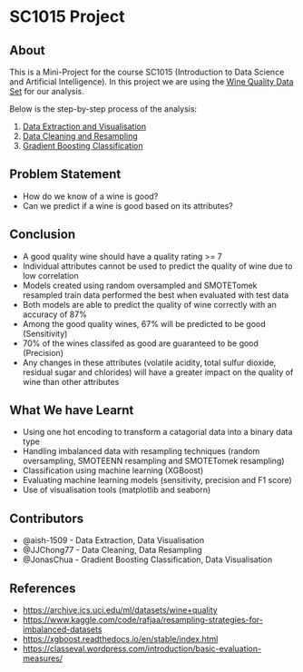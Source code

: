 # SC1015 Project

## About
This is a Mini-Project for the course SC1015 (Introduction to Data Science and Artificial Intelligence). In this project we are using the [Wine Quality Data Set](https://archive.ics.uci.edu/ml/datasets/wine+quality) for our analysis.

Below is the step-by-step process of the analysis:
1. [Data Extraction and Visualisation](https://github.com/JonasChua/SC1015_Project/blob/main/Data_Extraction_and_Visualisation.ipynb)
2. [Data Cleaning and Resampling](https://github.com/JonasChua/SC1015_Project/blob/main/Data_Cleaning_and_Resampling.ipynb)
3. [Gradient Boosting Classification](https://github.com/JonasChua/SC1015_Project/blob/main/Gradient_Boosting_Classification.ipynb)

## Problem Statement
- How do we know of a wine is good?
- Can we predict if a wine is good based on its attributes?

## Conclusion
- A good quality wine should have a quality rating >= 7
- Individual attributes cannot be used to predict the quality of wine due to low correlation
- Models created using random oversampled and SMOTETomek resampled train data performed the best when evaluated with test data
- Both models are able to predict the quality of wine correctly with an accuracy of 87%
- Among the good quality wines, 67% will be predicted to be good (Sensitivity)
- 70% of the wines classifed as good are guaranteed to be good (Precision)
- Any changes in these attributes (volatile acidity, total sulfur dioxide, residual sugar and chlorides) will have a greater impact on the quality of wine than other attributes

## What We have Learnt
- Using one hot encoding to transform a catagorial data into a binary data type
- Handling imbalanced data with resampling techniques (random oversampling, SMOTEENN resampling and SMOTETomek resampling)
- Classification using machine learning (XGBoost)
- Evaluating machine learning models (sensitivity, precision and F1 score)
- Use of visualisation tools (matplotlib and seaborn)

## Contributors
- @aish-1509 - Data Extraction, Data Visualisation
- @JJChong77 - Data Cleaning, Data Resampling
- @JonasChua - Gradient Boosting Classification, Data Visualisation

## References
- https://archive.ics.uci.edu/ml/datasets/wine+quality
- https://www.kaggle.com/code/rafjaa/resampling-strategies-for-imbalanced-datasets
- https://xgboost.readthedocs.io/en/stable/index.html
- https://classeval.wordpress.com/introduction/basic-evaluation-measures/

